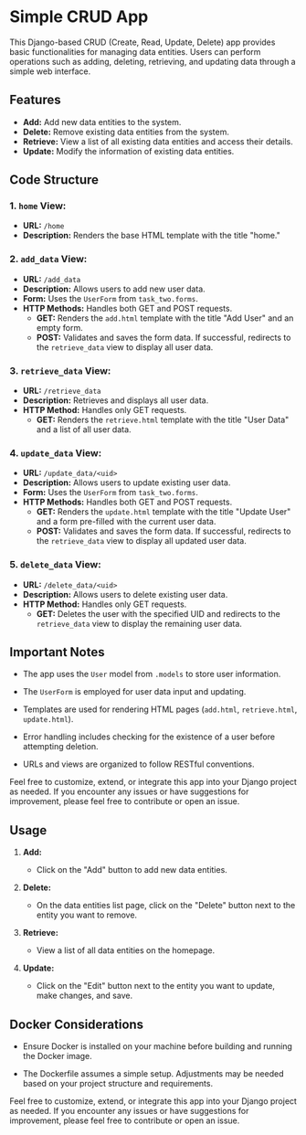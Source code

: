 # Simple CRUD App

This Django-based CRUD (Create, Read, Update, Delete) app provides basic functionalities for managing data entities. Users can perform operations such as adding, deleting, retrieving, and updating data through a simple web interface.

## Features

- **Add:** Add new data entities to the system.
- **Delete:** Remove existing data entities from the system.
- **Retrieve:** View a list of all existing data entities and access their details.
- **Update:** Modify the information of existing data entities.

## Code Structure

### 1. **`home` View:**

- **URL:** `/home`
- **Description:** Renders the base HTML template with the title "home."

### 2. **`add_data` View:**

- **URL:** `/add_data`
- **Description:** Allows users to add new user data.
- **Form:** Uses the `UserForm` from `task_two.forms`.
- **HTTP Methods:** Handles both GET and POST requests.
  - **GET:** Renders the `add.html` template with the title "Add User" and an empty form.
  - **POST:** Validates and saves the form data. If successful, redirects to the `retrieve_data` view to display all user data.

### 3. **`retrieve_data` View:**

- **URL:** `/retrieve_data`
- **Description:** Retrieves and displays all user data.
- **HTTP Method:** Handles only GET requests.
  - **GET:** Renders the `retrieve.html` template with the title "User Data" and a list of all user data.

### 4. **`update_data` View:**

- **URL:** `/update_data/<uid>`
- **Description:** Allows users to update existing user data.
- **Form:** Uses the `UserForm` from `task_two.forms`.
- **HTTP Methods:** Handles both GET and POST requests.
  - **GET:** Renders the `update.html` template with the title "Update User" and a form pre-filled with the current user data.
  - **POST:** Validates and saves the form data. If successful, redirects to the `retrieve_data` view to display all updated user data.

### 5. **`delete_data` View:**

- **URL:** `/delete_data/<uid>`
- **Description:** Allows users to delete existing user data.
- **HTTP Method:** Handles only GET requests.
  - **GET:** Deletes the user with the specified UID and redirects to the `retrieve_data` view to display the remaining user data.

## Important Notes

- The app uses the `User` model from `.models` to store user information.

- The `UserForm` is employed for user data input and updating.

- Templates are used for rendering HTML pages (`add.html`, `retrieve.html`, `update.html`).

- Error handling includes checking for the existence of a user before attempting deletion.

- URLs and views are organized to follow RESTful conventions.

Feel free to customize, extend, or integrate this app into your Django project as needed. If you encounter any issues or have suggestions for improvement, please feel free to contribute or open an issue.

## Usage

1. **Add:**
   - Click on the "Add" button to add new data entities.

2. **Delete:**
   - On the data entities list page, click on the "Delete" button next to the entity you want to remove.

3. **Retrieve:**
   - View a list of all data entities on the homepage.

4. **Update:**
   - Click on the "Edit" button next to the entity you want to update, make changes, and save.

## Docker Considerations

- Ensure Docker is installed on your machine before building and running the Docker image.

- The Dockerfile assumes a simple setup. Adjustments may be needed based on your project structure and requirements.

Feel free to customize, extend, or integrate this app into your Django project as needed. If you encounter any issues or have suggestions for improvement, please feel free to contribute or open an issue.